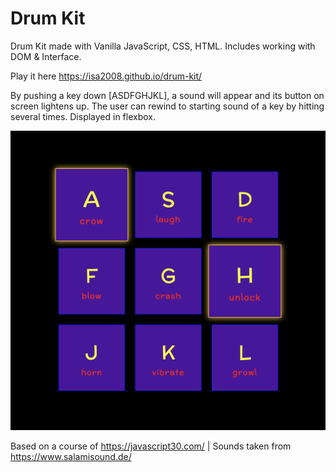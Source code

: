 # Drum Kit

Drum Kit made with Vanilla JavaScript, CSS, HTML. Includes working with DOM & Interface.

Play it here https://isa2008.github.io/drum-kit/

By pushing a key down [ASDFGHJKL], a sound will appear and its button on screen lightens up. The user can rewind to starting sound of a key by hitting several times. Displayed in flexbox.

![Alt Text](demo-pic/drum-kit.png)

Based on a course of https://javascript30.com/ | Sounds taken from https://www.salamisound.de/
